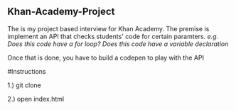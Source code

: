 ## Khan-Academy-Project

The is my project based interview for Khan Academy.
The premise is implement an API that checks students'
code for certain paramters. *e.g. Does this code have a for loop?
Does this code have a variable declaration*

Once that is done, you have to build a codepen to play with the API

#Instructions

1.) git clone

2.) open index.html



